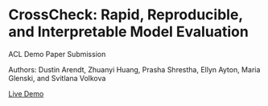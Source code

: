 # CrossCheck: Rapid, Reproducible, and Interpretable Model Evaluation
ACL Demo Paper Submission

Authors: Dustin Arendt, Zhuanyi Huang, Prasha Shrestha, Ellyn Ayton, Maria Glenski, and Svitlana Volkova

[Live Demo](https://pnnl.github.io/crosscheck)
